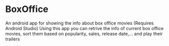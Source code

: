 # BoxOffice
An android app for showing the info about box office movies (Requires Android Studio)
Using this app you can retrive the info of current box office movies, sort them based on popularity, sales, release date,... and play their trailers
